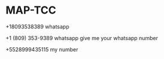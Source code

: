 # MAP-TCC

+18093538389 whatsapp

+1 (809) 353-9389 whatsapp
give me your whatsapp number

+5528999435115 my number